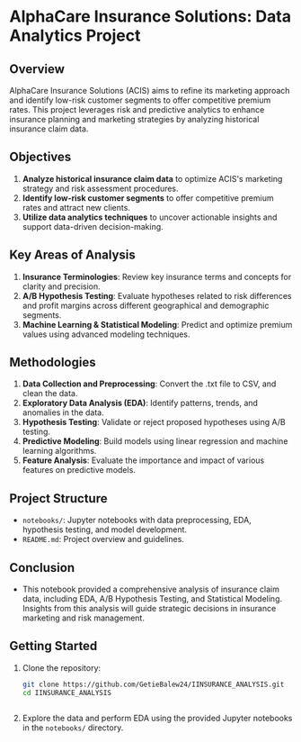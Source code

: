 # AlphaCare Insurance Solutions: Data Analytics Project

## Overview
AlphaCare Insurance Solutions (ACIS) aims to refine its marketing approach and identify low-risk customer segments to offer competitive premium rates. This project leverages risk and predictive analytics to enhance insurance planning and marketing strategies by analyzing historical insurance claim data.

## Objectives
1. **Analyze historical insurance claim data** to optimize ACIS's marketing strategy and risk assessment procedures.
2. **Identify low-risk customer segments** to offer competitive premium rates and attract new clients.
3. **Utilize data analytics techniques** to uncover actionable insights and support data-driven decision-making.

## Key Areas of Analysis
1. **Insurance Terminologies**: Review key insurance terms and concepts for clarity and precision.
2. **A/B Hypothesis Testing**: Evaluate hypotheses related to risk differences and profit margins across different geographical and demographic segments.
3. **Machine Learning & Statistical Modeling**: Predict and optimize premium values using advanced modeling techniques.

## Methodologies
1. **Data Collection and Preprocessing**: Convert the .txt file to CSV, and clean the data.
2. **Exploratory Data Analysis (EDA)**: Identify patterns, trends, and anomalies in the data.
3. **Hypothesis Testing**: Validate or reject proposed hypotheses using A/B testing.
4. **Predictive Modeling**: Build models using linear regression and machine learning algorithms.
5. **Feature Analysis**: Evaluate the importance and impact of various features on predictive models.

## Project Structure
- `notebooks/`: Jupyter notebooks with data preprocessing, EDA, hypothesis testing, and model development.
- `README.md`: Project overview and guidelines.
## Conclusion
- This notebook provided a comprehensive analysis of insurance claim data, including EDA, A/B Hypothesis Testing, and Statistical Modeling. Insights from this analysis will guide strategic decisions in insurance marketing and risk management.
## Getting Started
1. Clone the repository:
   ```bash
   git clone https://github.com/GetieBalew24/IINSURANCE_ANALYSIS.git
   cd IINSURANCE_ANALYSIS
   ```
   ```
2. Explore the data and perform EDA using the provided Jupyter notebooks in the `notebooks/` directory.


